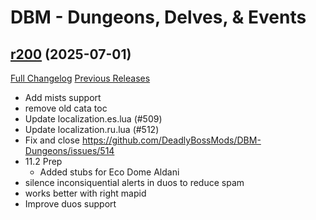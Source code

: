 # DBM - Dungeons, Delves, & Events

## [r200](https://github.com/DeadlyBossMods/DBM-Dungeons/tree/r200) (2025-07-01)
[Full Changelog](https://github.com/DeadlyBossMods/DBM-Dungeons/compare/r199...r200) [Previous Releases](https://github.com/DeadlyBossMods/DBM-Dungeons/releases)

- Add mists support  
- remove old cata toc  
- Update localization.es.lua (#509)  
- Update localization.ru.lua (#512)  
- Fix and close https://github.com/DeadlyBossMods/DBM-Dungeons/issues/514  
- 11.2 Prep  
     - Added stubs for Eco Dome Aldani  
- silence inconsiquential alerts in duos to reduce spam  
- works better with right mapid  
- Improve duos support  
